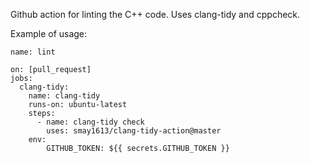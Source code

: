 Github action for linting the C++ code.
Uses clang-tidy and cppcheck.

Example of usage:
```
name: lint

on: [pull_request]
jobs:
  clang-tidy:
    name: clang-tidy
    runs-on: ubuntu-latest
    steps:
      - name: clang-tidy check
        uses: smay1613/clang-tidy-action@master
    env:
        GITHUB_TOKEN: ${{ secrets.GITHUB_TOKEN }}
```

